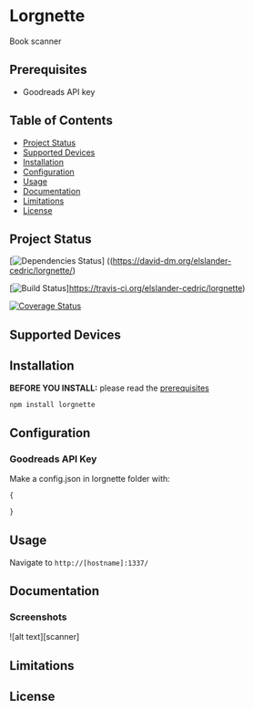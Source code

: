 # Lorgnette

Book scanner

## Prerequisites

* Goodreads API key

## Table of Contents

* [Project Status](#project-status)
* [Supported Devices](#supported-devices)
* [Installation](#installation)
* [Configuration](#configuration)
* [Usage](#usage)
* [Documentation](#documentation)
* [Limitations](#limitations)
* [License](#license)

## Project Status

[![Dependencies Status](https://david-dm.org/elslander-cedric/lorgnette/status.svg)]
((https://david-dm.org/elslander-cedric/lorgnette/)

[![Build Status](https://travis-ci.org/elslander-cedric/lorgnette.svg?branch=master)]https://travis-ci.org/elslander-cedric/lorgnette)

[![Coverage Status](https://coveralls.io/repos/github/elslander-cedric/lorgnette/badge.svg)](https://coveralls.io/github/elslander-cedric/lorgnette)

## Supported Devices


## Installation

**BEFORE YOU INSTALL:** please read the [prerequisites](#prerequisites)
```bash
npm install lorgnette
```

## Configuration

### Goodreads API Key


Make a config.json in lorgnette folder with:

```javascript
{

}
```

## Usage

Navigate to `http://[hostname]:1337/`

## Documentation

### Screenshots

![alt text][scanner]

## Limitations

## License

[dashboard]: /doc/img/scanner.png "scanner"